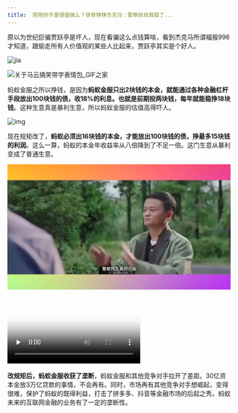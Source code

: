 ```yaml
---
title:  刚刚你不是很倔强么？铁骨铮铮杰克马：警察叔叔我错了...
---
```




原以为世纪巨骗贾跃亭是坏人，现在看骗这么点钱算啥，看到杰克马所谓福报996才知道，跟偷走所有人价值观的某些人比起来，贾跃亭其实是个好人。



![jia](https://www.v2fy.com/asset/0i/jikemiji/jikemiji-md/2020-11-04-jack-ma.assets/jia.jpg)

![关于马云搞笑带字表情包_GIF之家](https://www.v2fy.com/asset/0i/jikemiji/jikemiji-md/2020-11-04-jack-ma.assets/005GOaLIgy1fxo28bd421j306o06oabm.jpg)

蚂蚁金服之所以挣钱，是因为**蚂蚁金服只出2块钱的本金，就能通过各种金融杠杆手段放出100块钱的债，收18%的利息。也就是前期投两块钱，每年就能稳挣18块钱**。这种生意真是暴利生意，所以蚂蚁金服的估值高得吓人。

![img](https://www.v2fy.com/asset/0i/jikemiji/jikemiji-md/2020-11-04-jack-ma.assets/132BF748-028C-4C93-8C10-B82AEE3130DA.jpeg)

现在规矩改了，**蚂蚁必须出16块钱的本金，才能放出100块钱的债，挣最多15块钱的利润**。这么一算，蚂蚁的本金年收益率从八倍降到了不足一倍。这门生意从暴利变成了普通生意。



![image-20201104095347328](2020-11-04-jack-ma.assets/image-20201104095347328.png)



<video id="video" controls="" preload="none" poster="https://www.v2fy.com/asset/0i/jikemiji/jikemiji-md/2020-10-19-win10.assets/image-20201019081727830.png">
<source id="mp4" src="https://www.v2fy.com/asset/0i/jikemiji/jikemiji-md/2020-11-04-jack-ma.assets/jackma.mp4" type="video/mp4">
</video>

**改规矩后，蚂蚁金服收获了垄断**，蚂蚁金服和其他竞争对手拉开了差距。30亿资本金放3万亿贷款的事情，不会再有。同时，市场再有其他竞争对手想崛起，变得很难，保护了蚂蚁的既得利益，打击了拼多多、抖音等金融市场的后起之秀。蚂蚁未来的互联网金融的业务有了一定的垄断性。









